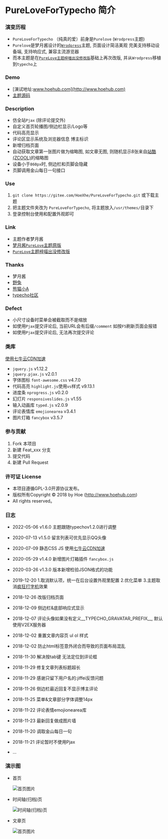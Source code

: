 # PureLoveForTypecho 简介

### 演变历程

- `PureLoveForTypecho` （纯真的爱）前身是`Purelove` (`Wrodpress`主题)
- `Purelove`是梦月酱设计的[`Wrodpress`](https://cn.wordpress.org/)主题, 页面设计简洁美观 完美支持移动设备端, 支持响应式, 兼容主流游览器
- 而本主题是在[`PureLove主题梓喵出没修改版`](https://www.azimiao.com/purelovethemes)基础上再次改版, 并从`Wrodpress`移植到`typecho`上

### Demo

- [演试地址:www.hoehub.com](http://www.hoehub.com)
- [主题源码](https://gitee.com/HoeXhe/PureLoveForTypecho)

### Description

- 仿全站`Pjax` (除评论提交外)
- 自定义首页轮播图/侧边栏显示/Logo等
- 代码高亮显示
- 评论区显示系统及浏览器信息 博主标识
- 新增归档页面
- 自动获取文章第一张图片做为缩略图, 如文章无图, 则随机显示8张来自[站酷 (ZCOOL)](http://www.zcool.com.cn)的缩略图
- 设备小于`860px`时, 侧边栏和页脚会隐藏
- 页脚调用金山每日一句接口

### Use

1. `git clone https://gitee.com/HoeXhe/PureLoveForTypecho.git` 或下载主题
2. 把主题文件夹改为 `PureLoveForTypecho`, 将主题放入`/usr/themes/`目录下
3. 登录控制台使用和配置外观即可

### Link

- 主题作者梦月酱
- [梦月酱`PureLove`主题原版](https://www.mywpku.com/purelove.html)
- [`PureLove`主题梓喵出没修改版](https://www.azimiao.com/purelovethemes)

### Thanks

- 梦月酱
- [野兔](https://www.azimiao.com)
- [熊猫小A](https://blog.imalan.cn)
- [typecho社区](http://forum.typecho.org/)

### Defect

- 小尺寸设备时菜单会被截取而不是缩放
- 如使用`Pjax`提交评论后, 当前URL会有后缀`/comment` 如按`F5`刷新页面会报错
- 如使用`Pjax`提交评论后, 无法再次提交评论

### 类库

[使用七牛云CDN加速](http://www.staticfile.org)

- `jquery.js` v1.12.2
- `jquery.pjax.js` v2.0.1
- 字体图标 `font-awesome.css` v4.7.0
- 代码高亮 `highlight.js`使用`vs`样式 v9.13.1
- 进度条 `nprogress.js` v0.2.0
- 幻灯片 `responsiveslides.js` v1.55
- 输入动画库 `typed.js` v2.0.9
- 评论表情库 `emojionearea` v3.4.1
- 图片灯箱 `fancybox` v3.5.7

### 参与贡献

1. Fork 本项目
2. 新建 Feat_xxx 分支
3. 提交代码
4. 新建 Pull Request

### 许可证 License

- 本项目遵循GPL-3.0开源协议发布。
- 版权所有Copyright © 2018 by Hoe (http://www.hoehub.com)
- All rights reserved。

### 日志

- 2022-05-06 v1.6.0 主题跟随typechov1.2.0进行调整

- 2020-07-13 v1.5.0 留言列表可优先显示QQ头像

- 2020-07-09 静态CSS JS 使用[七牛云CDN加速](http://www.staticfile.org/)

- 2020-05-29 v1.4.0 新增图片灯箱插件 `fancybox.js`

- 2020-03-26 v1.3.0 版本新增检验JSON格式的功能

- 2019-12-20 1.取消默认项，统一在后台设置外观里配置 2.优化菜单 3.主题取消[疯狂打字机](https://www.hoehub.com/PHP/typecho-ActivatePowerMode.html)效果

- 2018-12-26 改版归档页面

- 2018-12-09 侧边栏&底部响应式显示

- 2018-12-07 评论头像如果没有定义__TYPECHO_GRAVATAR_PREFIX__, 默认使用V2EX服务器

- 2018-12-02 重置文章内容页 ul ol 样式

- 2018-12-02 防止html标签意外闭合而导致的页面布局混乱	

- 2018-11-30 解决按tab键 无法定位到评论框	

- 2018-11-29 修复文章列表标题超长	

- 2018-11-29 感谢只留下用户名的:jiffei反馈问题	

- 2018-11-26 侧边栏最近回复不显示博主评论	

- 2018-11-25 菜单&文章部分字体调整14px	

- 2018-11-22 评论表情emojionearea库

- 2018-11-23 最新回复做成图片墙

- 2018-11-20 调取金山每日一句

- 2018-11-21 评论暂时不使用Pjax
- ...

### 演示图

- 首页

    ![首页图片](demo/index.jpg)
    
- 时间轴(归档)页
    
    ![时间轴(归档)页](demo/timeline.jpg)
    
- 文章页

    ![首页图片](demo/article.jpg)

